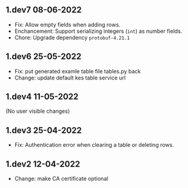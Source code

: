 ## 1.dev7 08-06-2022

- Fix: Allow empty fields when adding rows.
- Enchancement: Support serializing integers (`int`) as number fields.
- Chore: Upgrade dependency `protobuf-4.21.1`

## 1.dev6 25-05-2022

- Fix: put generated examle table file tables.py back
- Change: update default kes table service url

## 1.dev4 11-05-2022

(No user visible changes)

## 1.dev3 25-04-2022

- Fix: Authentication error when clearing a table or deleting rows.

## 1.dev2 12-04-2022

- Change: make CA certificate optional
